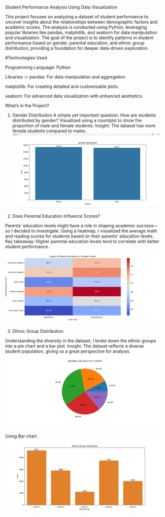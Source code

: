 Student Performance Analysis Using Data Visualization

This project focuses on analyzing a dataset of student performance to uncover insights about the relationships between demographic factors and academic scores. The analysis is conducted using Python, leveraging popular libraries like pandas, matplotlib, and seaborn for data manipulation and visualization.
          The goal of the project is to identify patterns in student performance based on gender, parental education, and ethnic group distribution, providing a foundation for deeper data-driven exploration.

#Technologies Used

Programming Language: Python

Libraries :>
pandas: For data manipulation and aggregation.

matplotlib: For creating detailed and customizable plots.

seaborn: For advanced data visualization with enhanced aesthetics.

What’s in the Project?
1. Gender Distribution
A simple yet important question: How are students distributed by gender?
Visualized using a countplot to show the proportion of male and female students.
Insight: The dataset has more female students compared to males.
![imge_alt](https://github.com/ujjwalkhutale/Data-Analysis-Project/blob/b704476c4df768c8725d30d02a6a7765d4891b0c/Screenshot%202025-01-08%20211734.png)

2. Does Parental Education Influence Scores?

Parents’ education levels might have a role in shaping academic success—so I decided to investigate.
Using a heatmap, I visualized the average math and reading scores for students based on their parents' education levels.
Key takeaway: Higher parental education levels tend to correlate with better student performance.
![image_alt](https://github.com/ujjwalkhutale/Data-Analysis-Project/blob/9e440c81fc04338c527cfbc831f7681f4c5cabf6/Screenshot%202025-01-08%20211754.png)

3. Ethnic Group Distribution

Understanding the diversity in the dataset, I broke down the ethnic groups into a pie chart and a bar plot.
Insight: The dataset reflects a diverse student population, giving us a great perspective for analysis.
![alt_image](https://github.com/ujjwalkhutale/Data-Analysis-Project/blob/dddb87ba9609ea0306b71c1047fdcd46e5d898dd/Screenshot%202025-01-08%20211804.png)

Using Bar chart
![alt_image](https://github.com/ujjwalkhutale/Data-Analysis-Project/blob/27ee85889e72156eed06daec676972a3966c5a02/Screenshot%202025-01-08%20211815.png)

